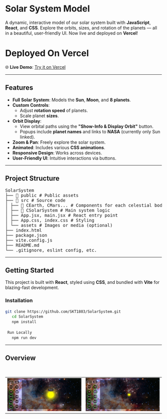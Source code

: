 # Solar System Model

A dynamic, interactive model of our solar system built with **JavaScript**, **React**, and **CSS**. Explore the orbits, sizes, and rotation of the planets — all in a beautiful, user-friendly UI. Now live and deployed on **Vercel**!

# Deployed On Vercel
🌐 **Live Demo**: [Try it on Vercel](https://solar-system-mu-kohl.vercel.app)


---

## Features

- **Full Solar System**: Models the **Sun**, **Moon**, and **8 planets**.
- **Custom Controls**:
  - Adjust **rotation speed** of planets.
  - Scale planet **sizes**.
- **Orbit Display**:
  - View orbital paths using the **"Show-Info & Display Orbit"** button.
  - Popups include **planet names** and links to **NASA** (currently only Sun linked).
- **Zoom & Pan**: Freely explore the solar system.
- **Animated**: Includes various **CSS animations**.
- **Responsive Design**: Works across devices.
- **User-Friendly UI**: Intuitive interactions via buttons.

---

## Project Structure
<pre>
SolarSystem
├── 📁 public # Public assets
├── 📁 src # Source code
│ ├── 📁 CEarth, CMars... # Components for each celestial body
│ ├── 📁 CSolarSystem # Main system logic
│ ├── App.jsx, main.jsx # React entry point
│ ├── App.css, index.css # Styling
│ └── assets # Images or media (optional)
├── index.html
├── package.json
├── vite.config.js
├── README.md
└── .gitignore, eslint config, etc.
</pre>

---

## Getting Started

This project is built with **React**, styled using **CSS**, and bundled with **Vite** for blazing-fast development.

### Installation

```bash
git clone https://github.com/SKT1803/SolarSystem.git
   cd SolarSystem
   npm install

 Run Locally
   npm run dev
```
---

## Overview

<br>
<table>
  <tr>
    <td><img src="screenshots/2.png" width="400"></td>
    <td><img src="screenshots/3.png" width="400"></td>
  </tr>

</table>



